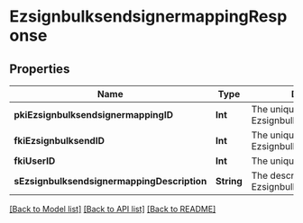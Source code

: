 # EzsignbulksendsignermappingResponse

## Properties
Name | Type | Description | Notes
------------ | ------------- | ------------- | -------------
**pkiEzsignbulksendsignermappingID** | **Int** | The unique ID of the Ezsignbulksendsignermapping | 
**fkiEzsignbulksendID** | **Int** | The unique ID of the Ezsignbulksend | 
**fkiUserID** | **Int** | The unique ID of the User | [optional] 
**sEzsignbulksendsignermappingDescription** | **String** | The description of the Ezsignbulksendsignermapping | 

[[Back to Model list]](../README.md#documentation-for-models) [[Back to API list]](../README.md#documentation-for-api-endpoints) [[Back to README]](../README.md)


